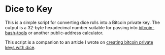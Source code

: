 # Dice to Key

This is a simple script for converting dice rolls into a Bitcoin private key. The output is a 32-byte hexadecimal number suitable for passing into [bitcoin-bash-tools](https://github.com/grondilu/bitcoin-bash-tools/) or another public-address calculator.

This script is a companion to an article I wrote on [creating bitcoin private keys with dice](http://www.swansontec.com/bitcoin-dice.html).
